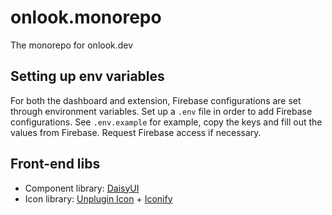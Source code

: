 # onlook.monorepo

The monorepo for onlook.dev

## Setting up env variables

For both the dashboard and extension, Firebase configurations are set through environment variables.
Set up a `.env` file in order to add Firebase configurations. See `.env.example` for example, copy the keys and fill out the values from Firebase. Request Firebase access if necessary.

## Front-end libs

- Component library: [DaisyUI](https://daisyui.com/components/)
- Icon library: [Unplugin Icon](https://github.com/unplugin/unplugin-icons/) + [Iconify](https://icon-sets.iconify.design/)
